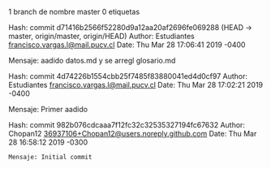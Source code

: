1 branch de nombre master
0 etiquetas


Hash: commit d71416b2566f52280d9a12aa20af2696fe069288 (HEAD -> master, origin/master,
origin/HEAD)
Author: Estudiantes <francisco.vargas.l@mail.pucv.cl>
Date:   Thu Mar 28 17:06:41 2019 -0400

  Mensaje:  a<C3><B1>adido datos.md y se arregl<C3><B3> glosario.md

Hash: commit 4d74226b1554cbb25f7485f83880041ed4d0cf97
Author: Estudiantes <francisco.vargas.l@mail.pucv.cl>
Date:   Thu Mar 28 17:02:21 2019 -0400

   Mensaje:  Primer a<C3><B1>adido

Hash: commit 982b076cdcaaa7f12fc32c32535327194fc67632
Author: Chopan12 <36937106+Chopan12@users.noreply.github.com>
Date:   Thu Mar 28 16:58:12 2019 -0300

    Mensaje: Initial commit
